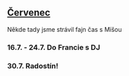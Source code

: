 ## [Červenec](2020.md)   

Někde tady jsme strávil fajn čas s Míšou

### 16.7. - 24.7. Do Francie s DJ

### 30.7. Radostín!
